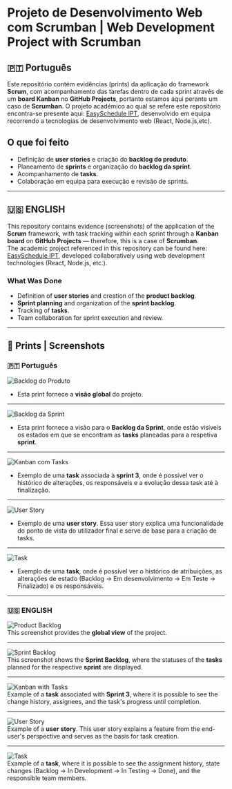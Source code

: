 
# Projeto de Desenvolvimento Web com Scrumban | Web Development Project with Scrumban

## 🇵🇹 Português
Este repositório contém evidências (prints) da aplicação do framework **Scrum**, com acompanhamento das tarefas dentro de cada sprint através de um **board Kanban** no **GitHub Projects**, portanto estamos aqui perante um caso de **Scrumban**. O projeto académico ao qual se refere este repositório encontra-se presente aqui: [EasySchedule IPT](https://github.com/iptomar/2025-Team-D-Repository), desenvolvido em equipa recorrendo a tecnologias de desenvolvimento web (React, Node.js,etc).

## O que foi feito
- Definição de **user stories** e criação do **backlog do produto**.
- Planeamento de **sprints** e organização do **backlog da sprint**.
- Acompanhamento de **tasks**.
- Colaboração em equipa para execução e revisão de sprints.


*******************************

## 🇺🇸 ENGLISH
This repository contains evidence (screenshots) of the application of the **Scrum** framework, with task tracking within each sprint through a **Kanban board** on **GitHub Projects** — therefore, this is a case of **Scrumban**.  
The academic project referenced in this repository can be found here: [EasySchedule IPT](https://github.com/iptomar/2025-Team-D-Repository), developed collaboratively using web development technologies (React, Node.js, etc.).

### What Was Done
- Definition of **user stories** and creation of the **product backlog**.
- **Sprint planning** and organization of the **sprint backlog**.
- Tracking of **tasks**.
- Team collaboration for sprint execution and review.

*******************************



## 📸 Prints | Screenshots

### 🇵🇹 Português
![Backlog do Produto](prints/backlog-produto.png)
- Esta print fornece a **visão global** do projeto.
*******************************

![Backlog da Sprint](prints/backlog-sprint.png)
- Esta print fornece a visão para o **Backlog da Sprint**, onde estão visíveis os estados em que se encontram as **tasks** planeadas para a respetiva **sprint**.
************************

![Kanban com Tasks](prints/Task-Adicionar-export-para-PDF-Excel.png)
- Exemplo de uma **task** associada à **sprint 3**, onde é possível ver o histórico de alterações, os responsáveis e a evolução dessa task até à finalização.
*******************************

![User Story](prints/user-storie.png)
- Exemplo de uma **user story**. Essa user story explica uma funcionalidade do ponto de vista do utilizador final e serve de base para a criação de tasks.
*******************************

![Task](prints/Task.png)
- Exemplo de uma **task**, onde é possível ver o histórico de atribuições, as alterações de estado (Backlog → Em desenvolvimento → Em Teste → Finalizado) e os responsáveis.

*******************************
### 🇺🇸 ENGLISH
![Product Backlog](prints/backlog-produto.png)  
This screenshot provides the **global view** of the project.
*******************************

![Sprint Backlog](prints/backlog-sprint.png)  
This screenshot shows the **Sprint Backlog**, where the statuses of the **tasks** planned for the respective **sprint** are displayed.
*******************************

![Kanban with Tasks](prints/Task-Adicionar-export-para-PDF-Excel.png)  
Example of a **task** associated with **Sprint 3**, where it is possible to see the change history, assignees, and the task's progress until completion.
*******************************

![User Story](prints/user-storie.png)  
Example of a **user story**. This user story explains a feature from the end-user's perspective and serves as the basis for task creation.
*******************************

![Task](prints/Task.png)  
Example of a **task**, where it is possible to see the assignment history, state changes (Backlog → In Development → In Testing → Done), and the responsible team members.

